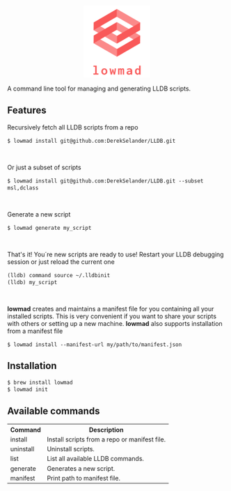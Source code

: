 <p align="center">
  <img width="30%" src="logo_transparent.png">
</p>
A command line tool for managing and generating LLDB scripts.
<h2>Features</h2>
<p>Recursively fetch all LLDB scripts from a repo</p>
<pre><code>$ lowmad install git@github.com:DerekSelander/LLDB.git</code></pre>
<br>
<p>Or just a subset of scripts</p>
<pre><code>$ lowmad install git@github.com:DerekSelander/LLDB.git --subset msl,dclass</code></pre>
<br>
<p>Generate a new script</p>
<pre><code>$ lowmad generate my_script</code></pre>
<br>
<p>That's it! You´re new scripts are ready to use! Restart your LLDB debugging session or just reload the current one</p>
<pre>
<code>(lldb) command source ~/.lldbinit</code>
<code>(lldb) my_script</code>
</pre>
<br>
<p><b>lowmad</b> creates and maintains a manifest file for you containing all your installed scripts. This is very convenient if you want to share your scripts with others or setting up a new machine. <b>lowmad</b> also supports installation from a manifest file</p>
<pre><code>$ lowmad install --manifest-url my/path/to/manifest.json</code></pre>
<h2>Installation</h2>
<pre>
<code>$ brew install lowmad</code>
<code>$ lowmad init</code>
</pre>
<h2>Available commands</h2>
<table>
  <tr>
    <th>Command</th>
    <th>Description</th> 
  </tr>
  <tr>
    <td>install</td>
    <td>Install scripts from a repo or manifest file.</td> 
  </tr>
  <tr>
    <td>uninstall</td>
    <td>Uninstall scripts.</td> 
  </tr>
    <tr>
    <td>list</td>
    <td>List all available LLDB commands.</td> 
  </tr>
      <tr>
    <td>generate</td>
    <td>Generates a new script.</td> 
  </tr>
        <tr>
    <td>manifest</td>
    <td>Print path to manifest file.</td> 
  </tr>
</table>

